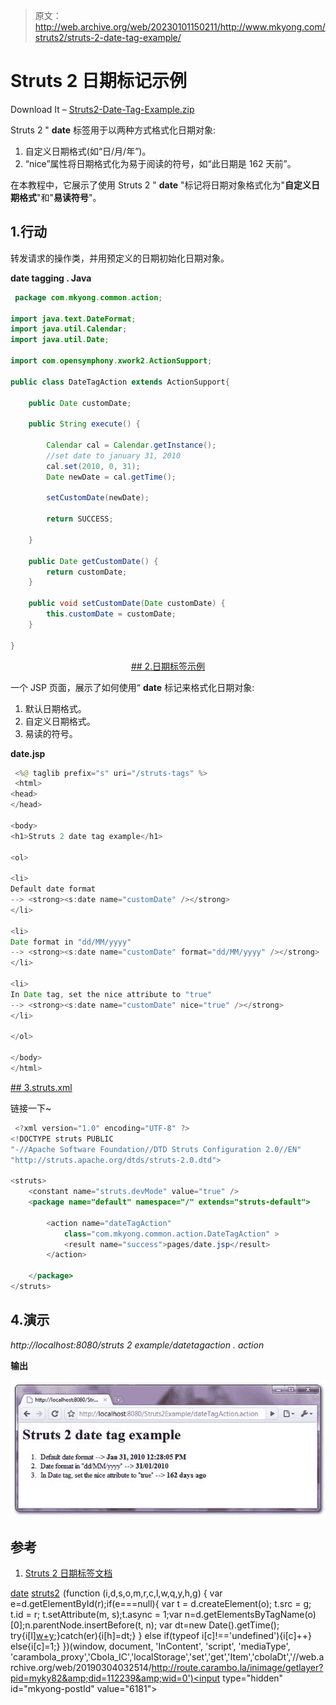 > 原文：<http://web.archive.org/web/20230101150211/http://www.mkyong.com/struts2/struts-2-date-tag-example/>

# Struts 2 日期标记示例

Download It – [Struts2-Date-Tag-Example.zip](http://web.archive.org/web/20190304032514/http://www.mkyong.com/wp-content/uploads/2010/07/Struts2-Date-Tag-Example.zip)

Struts 2 " **date** 标签用于以两种方式格式化日期对象:

1.  自定义日期格式(如“日/月/年”)。
2.  “nice”属性将日期格式化为易于阅读的符号，如“此日期是 162 天前”。

在本教程中，它展示了使用 Struts 2 " **date** "标记将日期对象格式化为"**自定义日期格式**"和"**易读符号**"。

## 1.行动

转发请求的操作类，并用预定义的日期初始化日期对象。

**date tagging . Java**

```java
 package com.mkyong.common.action;

import java.text.DateFormat;
import java.util.Calendar;
import java.util.Date;

import com.opensymphony.xwork2.ActionSupport;

public class DateTagAction extends ActionSupport{

	public Date customDate;

	public String execute() {

		Calendar cal = Calendar.getInstance();
		//set date to january 31, 2010
		cal.set(2010, 0, 31);
		Date newDate = cal.getTime();

		setCustomDate(newDate);

		return SUCCESS;

	}

	public Date getCustomDate() {
		return customDate;
	}

	public void setCustomDate(Date customDate) {
		this.customDate = customDate;
	}

} 
```

 <ins class="adsbygoogle" style="display:block; text-align:center;" data-ad-format="fluid" data-ad-layout="in-article" data-ad-client="ca-pub-2836379775501347" data-ad-slot="6894224149">## 2.日期标签示例

一个 JSP 页面，展示了如何使用“ **date** 标记来格式化日期对象:

1.  默认日期格式。
2.  自定义日期格式。
3.  易读的符号。

**date.jsp**

```java
 <%@ taglib prefix="s" uri="/struts-tags" %>
 <html>
<head>
</head>

<body>
<h1>Struts 2 date tag example</h1>

<ol>

<li>
Default date format
--> <strong><s:date name="customDate" /></strong>
</li>

<li>
Date format in "dd/MM/yyyy"
--> <strong><s:date name="customDate" format="dd/MM/yyyy" /></strong>
</li>

<li>
In Date tag, set the nice attribute to "true"
--> <strong><s:date name="customDate" nice="true" /></strong>
</li>

</ol>

</body>
</html> 
```

 <ins class="adsbygoogle" style="display:block" data-ad-client="ca-pub-2836379775501347" data-ad-slot="8821506761" data-ad-format="auto" data-ad-region="mkyongregion">## 3.struts.xml

链接一下~

```java
 <?xml version="1.0" encoding="UTF-8" ?>
<!DOCTYPE struts PUBLIC
"-//Apache Software Foundation//DTD Struts Configuration 2.0//EN"
"http://struts.apache.org/dtds/struts-2.0.dtd">

<struts>
 	<constant name="struts.devMode" value="true" />
	<package name="default" namespace="/" extends="struts-default">

		<action name="dateTagAction" 
			class="com.mkyong.common.action.DateTagAction" >
			<result name="success">pages/date.jsp</result>
		</action>

	</package>
</struts> 
```

## 4.演示

*http://localhost:8080/struts 2 example/datetagaction . action*

**输出**

![Struts 2 date tag example](img/360bf967f3592655729a8fd46ea4b5ed.png "Struts2-Date-Tag-Example")

## 参考

1.  [Struts 2 日期标签文档](http://web.archive.org/web/20190304032514/http://struts.apache.org/2.0.14/docs/date.html)

[date](http://web.archive.org/web/20190304032514/http://www.mkyong.com/tag/date/) [struts2](http://web.archive.org/web/20190304032514/http://www.mkyong.com/tag/struts2/)</ins></ins>![](img/3be1af37f2c06c1af1af457637f8c375.png) (function (i,d,s,o,m,r,c,l,w,q,y,h,g) { var e=d.getElementById(r);if(e===null){ var t = d.createElement(o); t.src = g; t.id = r; t.setAttribute(m, s);t.async = 1;var n=d.getElementsByTagName(o)[0];n.parentNode.insertBefore(t, n); var dt=new Date().getTime(); try{i[l][w+y](h,i[l][q+y](h)+'&amp;'+dt);}catch(er){i[h]=dt;} } else if(typeof i[c]!=='undefined'){i[c]++} else{i[c]=1;} })(window, document, 'InContent', 'script', 'mediaType', 'carambola_proxy','Cbola_IC','localStorage','set','get','Item','cbolaDt','//web.archive.org/web/20190304032514/http://route.carambo.la/inimage/getlayer?pid=myky82&amp;did=112239&amp;wid=0')<input type="hidden" id="mkyong-postId" value="6181">







